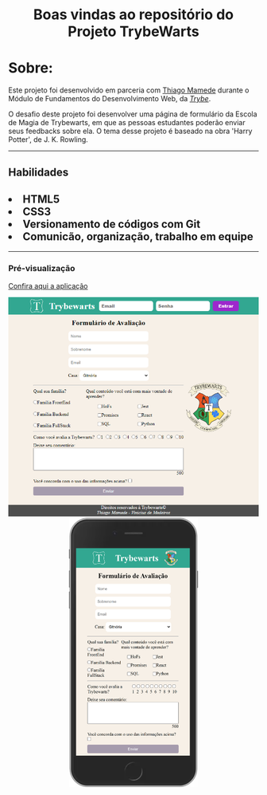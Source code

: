 <h1 align="center">Boas vindas ao repositório do Projeto TrybeWarts</h1>

<h1>Sobre: </h1>
<div>
  <p>Este projeto foi desenvolvido em parceria com <a href="https://github.com/tmamedeTrybe">Thiago Mamede</a> durante o Módulo de Fundamentos do Desenvolvimento Web, da <a href="https://www.betrybe.com/"><i>Trybe</i></a>.</p>
  <p>O desafio deste projeto foi desenvolver uma página de formulário da Escola de Magia de Trybewarts, em que as pessoas estudantes poderão enviar seus feedbacks sobre ela. O tema desse projeto é baseado na obra 'Harry Potter', de J. K. Rowling.</p>
</div>

<hr>

<div>
  <h2>Habilidades<h2>
  <li>HTML5</li>
  <li>CSS3</li>
  <li>Versionamento de códigos com Git</li>
  <li>Comunicão, organização, trabalho em equipe</li> 
</div>

<hr>

<h3>Pré-visualização</h3>
<p>
  <a href="https://trybewarts-web.vercel.app/" target="_blank">Confira aqui a aplicação</a>
</p>
<div align="center">
  <img width="600px" src="./images/large-screen.png" alt="Imagem de demonstração da aplicação em fullScreen" />
  <img width="260px" height="540px" src="./images/mobile-screen.png" alt="Imagem de demonstração da aplicação em mobile" />
</div>
